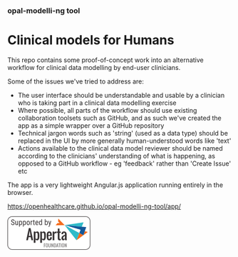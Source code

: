 ### opal-modelli-ng tool

# Clinical models for Humans

This repo contains some proof-of-concept work into an alternative workflow for clinical data modelling by end-user clinicians.

Some of the issues we've tried to address are:

* The user interface should be understandable and usable by a clinician who is taking part in a clinical data modelling exercise
* Where possible, all parts of the workflow should use existing collaboration toolsets such as GitHub, and as such we've created the app as a simple wrapper over a GitHub repository
* Technical jargon words such as 'string' (used as a data type) should be replaced in the UI by more generally human-understood words like 'text'
* Actions available to the clinical data model reviewer should be named according to the clinicians' understanding of what is happening, as opposed to a GitHub workflow - eg 'feedback' rather than 'Create Issue' etc

The app is a very lightweight Angular.js application running entirely in the browser.

https://openhealthcare.github.io/opal-modelli-ng-tool/app/

![supported_by_apperta_lores.png](https://github.com/AppertaFoundation/apperta-image-assets/blob/master/supported_by_apperta_lores.png)
